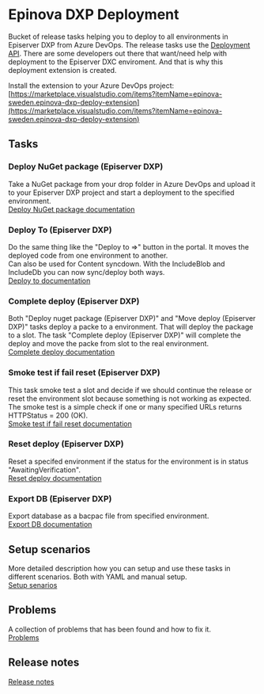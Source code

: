 # Epinova DXP Deployment
Bucket of release tasks helping you to deploy to all environments in Episerver DXP from Azure DevOps. The release tasks use the [Deployment API](https://world.episerver.com/digital-experience-cloud-service/deploying/episerver-digital-experience-cloud-deployment-api/). There are some developers out there that want/need help with deployment to the Episerver DXC enviroment. And that is why this deployment extension is created. 

Install the extension to your Azure DevOps project: [https://marketplace.visualstudio.com/items?itemName=epinova-sweden.epinova-dxp-deploy-extension](https://marketplace.visualstudio.com/items?itemName=epinova-sweden.epinova-dxp-deploy-extension)

## Tasks ##

### Deploy NuGet package (Episerver DXP) ###  
Take a NuGet package from your drop folder in Azure DevOps and upload it to your Episerver DXP project and start a deployment to the specified environment.  
[Deploy NuGet package documentation](documentation/DeployNugetPackage.md)  
  
### Deploy To (Episerver DXP) ###
Do the same thing like the "Deploy to =>" button in the portal. It moves the deployed code from one environment to another.  
Can also be used for Content syncdown.  With the IncludeBlob and IncludeDb you can now sync/deploy both ways.  
[Deploy to documentation](documentation/DeployTo.md)  

### Complete deploy (Episerver DXP) ###
Both "Deploy nuget package (Episerver DXP)" and "Move deploy (Episerver DXP)" tasks deploy a packe to a environment. That will deploy the package to a slot. The task "Complete deploy (Episerver DXP)" will complete the deploy and move the packe from slot to the real environment.  
[Complete deploy documentation](documentation/CompleteDeploy.md)

### Smoke test if fail reset (Episerver DXP) ###
This task smoke test a slot and decide if we should continue the release or reset the environment slot because something is not working as expected. The smoke test is a simple check if one or many specified URLs returns HTTPStatus = 200 (OK).  
[Smoke test if fail reset documentation](documentation/SmokeTestIfFailReset.md)

### Reset deploy (Episerver DXP) ###
Reset a specifed environment if the status for the environment is in status "AwaitingVerification".  
[Reset deploy documentation](documentation/ResetDeploy.md)

### Export DB (Episerver DXP) ###
Export database as a bacpac file from specified environment.  
[Export DB documentation](documentation/ExportDb.md)  

## Setup scenarios ##
More detailed description how you can setup and use these tasks in different scenarios. Both with YAML and manual setup.  
[Setup senarios](documentation/SetupScenarios.md)
  
## Problems ##
A collection of problems that has been found and how to fix it.  
[Problems](documentation/Problems.md)

## Release notes ##
[Release notes](src/ReleaseNotes.md)